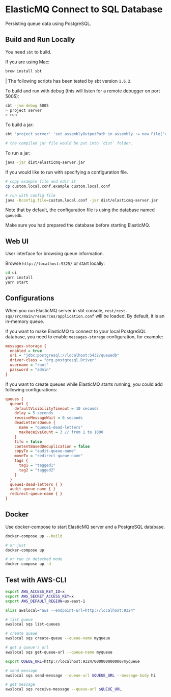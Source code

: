 # ElasticMQ Connect to SQL Database

Persisting queue data using PostgreSQL.

## Build and Run Locally

You need `sbt` to build.

If you are using Mac:
```sh
brew install sbt
```

| The following scripts has been tested by sbt version `1.6.2`.

To build and run with debug (this will listen for a remote debugger on port 5005):
```sh
sbt -jvm-debug 5005
> project server
> run
```

To build a jar:
```sh
sbt 'project server' 'set assemblyOutputPath in assembly := new File("dist/elasticmq-server.jar")' 'assembly'

# the compiled jar file would be put into `dist` folder.
```

To run a jar:
```sh
java -jar dist/elasticmq-server.jar
```

If you would like to run with specifying a configuration file.
```sh
# copy example file and edit it
cp custom.local.conf.example custom.local.conf

# run with config file
java -Dconfig.file=custom.local.conf -jar dist/elasticmq-server.jar
```
Note that by default, the configuration file is using the database named `queuedb`.

Make sure you had prepared the database before starting ElasticMQ.

## Web UI

User interface for browsing queue information.

Browse `http://localhost:9325/` or start locally:
```sh
cd ui
yarn install
yarn start
```

## Configurations

When you run ElasticMQ server in sbt console, `rest/rest-sqs/src/main/resources/application.conf` will be loaded. By default, it is an in-memory queue.

If you want to make ElasticMQ to connect to your local PostgreSQL database, you need to enable `messages-storage` configuration, for example:
```ini
messages-storage {
  enabled = true
  uri = "jdbc:postgresql://localhost:5432/queuedb"
  driver-class = "org.postgresql.Driver"
  username = "root"
  password = "admin"
}
```

If you want to create queues while ElasticMQ starts running, you could add following configurations:
```ini
queues {
  queue1 {
    defaultVisibilityTimeout = 10 seconds
    delay = 5 seconds
    receiveMessageWait = 0 seconds
    deadLettersQueue {
      name = "queue1-dead-letters"
      maxReceiveCount = 3 // from 1 to 1000
    }
    fifo = false
    contentBasedDeduplication = false
    copyTo = "audit-queue-name"
    moveTo = "redirect-queue-name"
    tags {
      tag1 = "tagged1"
      tag2 = "tagged2"
    }
  }
  queue1-dead-letters { }
  audit-queue-name { }
  redirect-queue-name { }
}
```

## Docker

Use docker-compose to start ElasticMQ server and a PostgreSQL database.

```sh
docker-compose up --build

# or just
docker-compose up

# or run in detached mode
docker-compose up -d
```

## Test with AWS-CLI
```sh
export AWS_ACCESS_KEY_ID=x
export AWS_SECRET_ACCESS_KEY=x
export AWS_DEFAULT_REGION=us-east-1

alias awslocal="aws --endpoint-url=http://localhost:9324"

# list queue
awslocal sqs list-queues

# create queue
awslocal sqs create-queue --queue-name myqueue

# get a queue's url
awslocal sqs get-queue-url --queue-name myqueue

export QUEUE_URL=http://localhost:9324/000000000000/myqueue

# send message
awslocal sqs send-message --queue-url $QUEUE_URL --message-body hi

# get message
awslocal sqs receive-message --queue-url $QUEUE_URL
```

